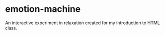 # emotion-machine
An interactive experiment in relaxation created for my introduction to HTML class.
